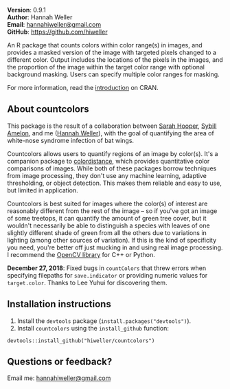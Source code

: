 **Version**: 0.9.1  
**Author**: Hannah Weller  
**Email**: hannahiweller@gmail.com  
**GitHub**: https://github.com/hiweller  

An R package that counts colors within color range(s) in images, and
    provides a masked version of the image with targeted pixels
    changed to a different color. Output includes the locations
    of the pixels in the images, and the proportion of the image
    within the target color range with optional background masking.
    Users can specify multiple color ranges for masking.

For more information, read the [introduction](https://cran.r-project.org/web/packages/countcolors/vignettes/Introduction.html) on CRAN.

## About countcolors

This package is the result of a collaboration between  [Sarah
Hooper](https://scholar.google.com/citations?user=gaUr5yEAAAAJ&hl=en),
[Sybill Amelon](https://www.nrs.fs.fed.us/people/Amelon), and me
([Hannah
Weller](https://scholar.google.com/citations?user=rjI5wpEAAAAJ&hl=en)),
with the goal of quantifying the area of white-nose syndrome infection
of bat wings.

Countcolors allows users to quantify regions of an image by color(s).
It's a companion package to
[colordistance](https://CRAN.R-project.org/package=colordistance), which
provides quantitative color comparisons of images. While both of these
packages borrow techniques from image processing, they don't use any
machine learning, adaptive thresholding, or object detection. This makes
them reliable and easy to use, but limited in application.

Countcolors is best suited for images where the color(s) of interest are
reasonably different from the rest of the image – so if you've got an
image of some treetops, it can quantify the amount of green tree cover,
but it wouldn't necessarily be able to distinguish a species with leaves
of one slightly different shade of green from all the others due to
variations in lighting (among other sources of variation). If this is
the kind of specificity you need, you're better off just mucking in
and using real image processing. I recommend the [OpenCV
library](https://opencv.org/) for C++ or Python.

**December 27, 2018**: Fixed bugs in `countColors` that threw errors when
specifying filepaths for `save.indicator` or providing numeric values for
`target.color`. Thanks to Lee Yuhui for discovering them.

## Installation instructions

1. Install the `devtools` package (`install.packages("devtools")`).
2. Install `countcolors` using the `install_github` function:
```{r}
devtools::install_github("hiweller/countcolors")
```

## Questions or feedback?

Email me: <hannahiweller@gmail.com>
